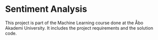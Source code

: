 # Sentiment Analysis
This project is part of the Machine Learning course done at the Åbo Akademi University. It includes the project requirements and the solution code.
